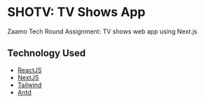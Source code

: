 # SHOTV: TV Shows App

Zaamo Tech Round Assignment: TV shows web app using Next.js

## Technology Used

- [ReactJS](https://reactjs.org/)
- [NextJS](https://nextjs.org/)
- [Tailwind](https://tailwindcss.com/)
- [Antd](https://ant.design/)
